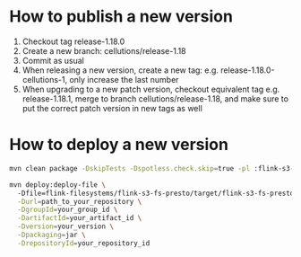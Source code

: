 # How to publish a new version
1. Checkout tag release-1.18.0
2. Create a new branch: cellutions/release-1.18
3. Commit as usual
4. When releasing a new version, create a new tag: e.g. release-1.18.0-cellutions-1, only increase the last number
5. When upgrading to a new patch version, checkout equivalent tag e.g. release-1.18.1, merge to branch cellutions/release-1.18, and make sure to put the correct patch version in new tags as well

# How to deploy a new version

```bash
mvn clean package -DskipTests -Dspotless.check.skip=true -pl :flink-s3-fs-presto -am 

mvn deploy:deploy-file \                                                                                                                                                                                      ─╯
  -Dfile=flink-filesystems/flink-s3-fs-presto/target/flink-s3-fs-presto-1.18.0.jar \
  -Durl=path_to_your_repository \
  -DgroupId=your_group_id \
  -DartifactId=your_artifact_id \
  -Dversion=your_version \
  -Dpackaging=jar \
  -DrepositoryId=your_repository_id

```

